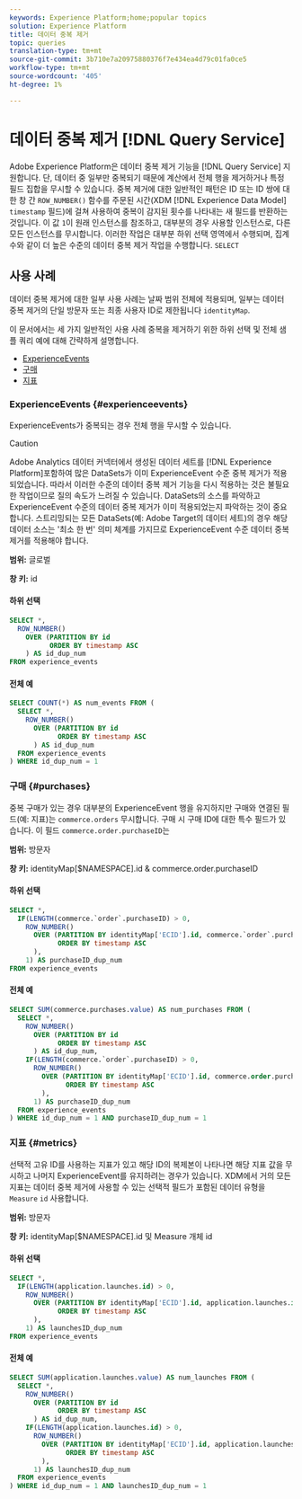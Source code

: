 ```yaml
---
keywords: Experience Platform;home;popular topics
solution: Experience Platform
title: 데이터 중복 제거
topic: queries
translation-type: tm+mt
source-git-commit: 3b710e7a20975880376f7e434ea4d79c01fa0ce5
workflow-type: tm+mt
source-wordcount: '405'
ht-degree: 1%

---
```



# 데이터 중복 제거 [!DNL Query Service]

Adobe Experience Platform은 데이터 중복 제거 기능을 [!DNL Query Service] 지원합니다. 단, 데이터 중 일부만 중복되기 때문에 계산에서 전체 행을 제거하거나 특정 필드 집합을 무시할 수 있습니다. 중복 제거에 대한 일반적인 패턴은 ID 또는 ID 쌍에 대한 창 간 `ROW_NUMBER()` 함수를 주문된 시간(XDM [!DNL Experience Data Model] `timestamp` 필드)에 걸쳐 사용하여 중복이 감지된 횟수를 나타내는 새 필드를 반환하는 것입니다. 이 값 `1`이 원래 인스턴스를 참조하고, 대부분의 경우 사용할 인스턴스로, 다른 모든 인스턴스를 무시합니다. 이러한 작업은 대부분 하위 선택 영역에서 수행되며, 집계 수와 같이 더 높은 수준의 데이터 중복 제거 작업을 수행합니다. `SELECT`

## 사용 사례

데이터 중복 제거에 대한 일부 사용 사례는 날짜 범위 전체에 적용되며, 일부는 데이터 중복 제거의 단일 방문자 또는 최종 사용자 ID로 제한됩니다 `identityMap`.

이 문서에서는 세 가지 일반적인 사용 사례 중복을 제거하기 위한 하위 선택 및 전체 샘플 쿼리 예에 대해 간략하게 설명합니다.
- [ExperienceEvents](#experienceevents)
- [구매](#purchases)
- [지표](#metrics)

### ExperienceEvents {#experienceevents}

ExperienceEvents가 중복되는 경우 전체 행을 무시할 수 있습니다.

>[!CAUTION]
>
>Adobe Analytics 데이터 커넥터에서 생성된 데이터 세트를 [!DNL Experience Platform]포함하여 많은 DataSets가 이미 ExperienceEvent 수준 중복 제거가 적용되었습니다. 따라서 이러한 수준의 데이터 중복 제거 기능을 다시 적용하는 것은 불필요한 작업이므로 질의 속도가 느려질 수 있습니다. DataSets의 소스를 파악하고 ExperienceEvent 수준의 데이터 중복 제거가 이미 적용되었는지 파악하는 것이 중요합니다. 스트리밍되는 모든 DataSets(예: Adobe Target의 데이터 세트)의 경우 해당 데이터 소스는 &#39;최소 한 번&#39; 의미 체계를 가지므로 ExperienceEvent 수준 데이터 중복 제거를 적용해야 합니다.

**범위:** 글로벌

**창 키:** id

#### 하위 선택

```sql
SELECT *,
  ROW_NUMBER()
    OVER (PARTITION BY id
          ORDER BY timestamp ASC
    ) AS id_dup_num
FROM experience_events
```

#### 전체 예

```sql
SELECT COUNT(*) AS num_events FROM (
  SELECT *,
    ROW_NUMBER()
      OVER (PARTITION BY id
            ORDER BY timestamp ASC
      ) AS id_dup_num
  FROM experience_events
) WHERE id_dup_num = 1
```

### 구매 {#purchases}

중복 구매가 있는 경우 대부분의 ExperienceEvent 행을 유지하지만 구매와 연결된 필드(예: 지표)는 `commerce.orders` 무시합니다. 구매 시 구매 ID에 대한 특수 필드가 있습니다. 이 필드 `commerce.order.purchaseID`는

**범위:** 방문자

**창 키:** identityMap[$NAMESPACE].id &amp; commerce.order.purchaseID

#### 하위 선택

```sql
SELECT *,
  IF(LENGTH(commerce.`order`.purchaseID) > 0,
    ROW_NUMBER()
      OVER (PARTITION BY identityMap['ECID'].id, commerce.`order`.purchaseID
            ORDER BY timestamp ASC
      ),
    1) AS purchaseID_dup_num
FROM experience_events
```

#### 전체 예

```sql
SELECT SUM(commerce.purchases.value) AS num_purchases FROM (
  SELECT *,
    ROW_NUMBER()
      OVER (PARTITION BY id
            ORDER BY timestamp ASC
      ) AS id_dup_num,
    IF(LENGTH(commerce.`order`.purchaseID) > 0,
      ROW_NUMBER()
        OVER (PARTITION BY identityMap['ECID'].id, commerce.order.purchaseID
              ORDER BY timestamp ASC
        ),
      1) AS purchaseID_dup_num
  FROM experience_events
) WHERE id_dup_num = 1 AND purchaseID_dup_num = 1
```

### 지표 {#metrics}

선택적 고유 ID를 사용하는 지표가 있고 해당 ID의 복제본이 나타나면 해당 지표 값을 무시하고 나머지 ExperienceEvent를 유지하려는 경우가 있습니다. XDM에서 거의 모든 지표는 데이터 중복 제거에 사용할 수 있는 선택적 필드가 포함된 데이터 유형을 `Measure` `id` 사용합니다.

**범위:** 방문자

**창 키:** identityMap[$NAMESPACE].id 및 Measure 개체 id

#### 하위 선택

```sql
SELECT *,
  IF(LENGTH(application.launches.id) > 0,
    ROW_NUMBER()
      OVER (PARTITION BY identityMap['ECID'].id, application.launches.id
            ORDER BY timestamp ASC
      ),
    1) AS launchesID_dup_num
FROM experience_events
```

#### 전체 예

```sql
SELECT SUM(application.launches.value) AS num_launches FROM (
  SELECT *,
    ROW_NUMBER()
      OVER (PARTITION BY id
            ORDER BY timestamp ASC
      ) AS id_dup_num,
    IF(LENGTH(application.launches.id) > 0,
      ROW_NUMBER()
        OVER (PARTITION BY identityMap['ECID'].id, application.launches.id
              ORDER BY timestamp ASC
        ),
      1) AS launchesID_dup_num
  FROM experience_events
) WHERE id_dup_num = 1 AND launchesID_dup_num = 1
```

